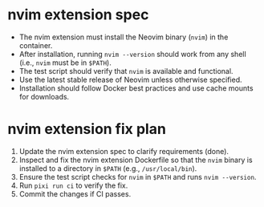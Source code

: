 # nvim extension spec

- The nvim extension must install the Neovim binary (`nvim`) in the container.
- After installation, running `nvim --version` should work from any shell (i.e., `nvim` must be in `$PATH`).
- The test script should verify that `nvim` is available and functional.
- Use the latest stable release of Neovim unless otherwise specified.
- Installation should follow Docker best practices and use cache mounts for downloads.

# nvim extension fix plan

1. Update the nvim extension spec to clarify requirements (done).
2. Inspect and fix the nvim extension Dockerfile so that the `nvim` binary is installed to a directory in `$PATH` (e.g., `/usr/local/bin`).
3. Ensure the test script checks for `nvim` in `$PATH` and runs `nvim --version`.
4. Run `pixi run ci` to verify the fix.
5. Commit the changes if CI passes.
